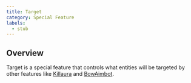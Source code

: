 ```yaml
---
title: Target
category: Special Feature
labels:
  - stub
---
```

## Overview
Target is a special feature that controls what entities will be targeted by other features like [Killaura](https://wurst.wiki/killaura) and [BowAimbot](https://wurst.wiki/bowaimbot).
